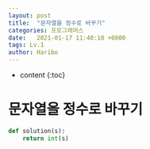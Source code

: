 ```yaml
---
layout: post
title:  "문자열을 정수로 바꾸기"
categories: 프로그래머스
date:   2021-01-17 11:40:18 +0800
tags: Lv.1
author: Haribo
---
```


* content
{:toc}
# 문자열을 정수로 바꾸기

```python
def solution(s):
    return int(s)
```

